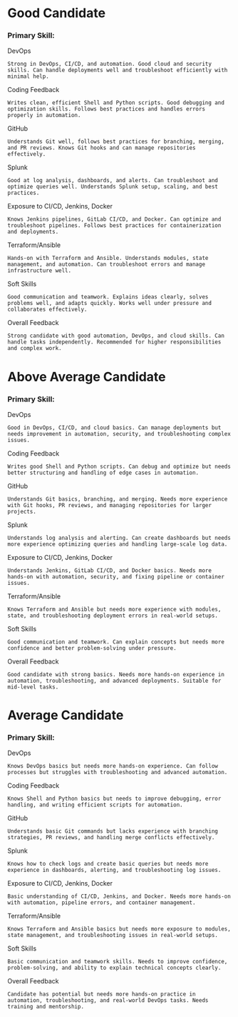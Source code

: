 # Good Candidate

### Primary Skill: 

DevOps
```
Strong in DevOps, CI/CD, and automation. Good cloud and security skills. Can handle deployments well and troubleshoot efficiently with minimal help.
```
Coding Feedback
```
Writes clean, efficient Shell and Python scripts. Good debugging and optimization skills. Follows best practices and handles errors properly in automation.
```
GitHub
```
Understands Git well, follows best practices for branching, merging, and PR reviews. Knows Git hooks and can manage repositories effectively.
```

Splunk
```
Good at log analysis, dashboards, and alerts. Can troubleshoot and optimize queries well. Understands Splunk setup, scaling, and best practices.
```
Exposure to CI/CD, Jenkins, Docker
```
Knows Jenkins pipelines, GitLab CI/CD, and Docker. Can optimize and troubleshoot pipelines. Follows best practices for containerization and deployments.
```
Terraform/Ansible
```
Hands-on with Terraform and Ansible. Understands modules, state management, and automation. Can troubleshoot errors and manage infrastructure well.
```
Soft Skills
```
Good communication and teamwork. Explains ideas clearly, solves problems well, and adapts quickly. Works well under pressure and collaborates effectively.
```
Overall Feedback
```
Strong candidate with good automation, DevOps, and cloud skills. Can handle tasks independently. Recommended for higher responsibilities and complex work.
```

# Above Average Candidate
### Primary Skill: 

DevOps
```
Good in DevOps, CI/CD, and cloud basics. Can manage deployments but needs improvement in automation, security, and troubleshooting complex issues.
```
Coding Feedback
```
Writes good Shell and Python scripts. Can debug and optimize but needs better structuring and handling of edge cases in automation.
```
GitHub
```
Understands Git basics, branching, and merging. Needs more experience with Git hooks, PR reviews, and managing repositories for larger projects.
```
Splunk
```
Understands log analysis and alerting. Can create dashboards but needs more experience optimizing queries and handling large-scale log data.
```
Exposure to CI/CD, Jenkins, Docker
```
Understands Jenkins, GitLab CI/CD, and Docker basics. Needs more hands-on with automation, security, and fixing pipeline or container issues.
```
Terraform/Ansible
```
Knows Terraform and Ansible but needs more experience with modules, state, and troubleshooting deployment errors in real-world setups.
```
Soft Skills
```
Good communication and teamwork. Can explain concepts but needs more confidence and better problem-solving under pressure.
```
Overall Feedback
```
Good candidate with strong basics. Needs more hands-on experience in automation, troubleshooting, and advanced deployments. Suitable for mid-level tasks.
```

# Average Candidate
### Primary Skill:
DevOps
```
Knows DevOps basics but needs more hands-on experience. Can follow processes but struggles with troubleshooting and advanced automation.
```
Coding Feedback
```
Knows Shell and Python basics but needs to improve debugging, error handling, and writing efficient scripts for automation.
```
GitHub
```
Understands basic Git commands but lacks experience with branching strategies, PR reviews, and handling merge conflicts effectively.
```
Splunk
```
Knows how to check logs and create basic queries but needs more experience in dashboards, alerting, and troubleshooting log issues.
```
Exposure to CI/CD, Jenkins, Docker
```
Basic understanding of CI/CD, Jenkins, and Docker. Needs more hands-on with automation, pipeline errors, and container management.
```
Terraform/Ansible
```
Knows Terraform and Ansible basics but needs more exposure to modules, state management, and troubleshooting issues in real-world setups.
```
Soft Skills
```
Basic communication and teamwork skills. Needs to improve confidence, problem-solving, and ability to explain technical concepts clearly.
```
Overall Feedback
```
Candidate has potential but needs more hands-on practice in automation, troubleshooting, and real-world DevOps tasks. Needs training and mentorship.
```
